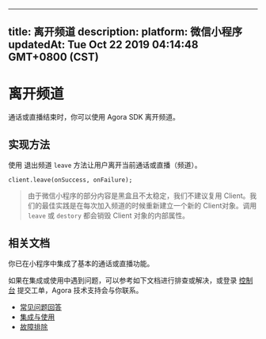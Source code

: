 
---
title: 离开频道
description: 
platform: 微信小程序
updatedAt: Tue Oct 22 2019 04:14:48 GMT+0800 (CST)
---
# 离开频道
通话或直播结束时，你可以使用 Agora SDK 离开频道。

## 实现方法

使用 退出频道 `leave` 方法让用户离开当前通话或直播（频道）。

```
client.leave(onSuccess, onFailure);
```


> 由于微信小程序的部分内容是黑盒且不太稳定，我们不建议复用 Client。我们的最佳实践是在每次加入频道的时候重新建立一个新的 Client对象。调用 `leave` 或 `destory` 都会销毁 Client 对象的内部属性。

## 相关文档
你已在小程序中集成了基本的通话或直播功能。

如果在集成或使用中遇到问题，可以参考如下文档进行排查或解决，或登录 [控制台](https://dashboard.agora.io) 提交工单，Agora 技术支持会与你联系。

- [常见问题回答](../../cn/Agora%20Platform/general_questions.md)
- [集成与使用](../../cn/Agora%20Platform/general_questions.md)
- [故障排除](../../cn/Agora%20Platform/general_questions.md)
